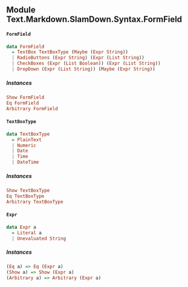 ## Module Text.Markdown.SlamDown.Syntax.FormField

#### `FormField`

``` purescript
data FormField
  = TextBox TextBoxType (Maybe (Expr String))
  | RadioButtons (Expr String) (Expr (List String))
  | CheckBoxes (Expr (List Boolean)) (Expr (List String))
  | DropDown (Expr (List String)) (Maybe (Expr String))
```

##### Instances
``` purescript
Show FormField
Eq FormField
Arbitrary FormField
```

#### `TextBoxType`

``` purescript
data TextBoxType
  = PlainText
  | Numeric
  | Date
  | Time
  | DateTime
```

##### Instances
``` purescript
Show TextBoxType
Eq TextBoxType
Arbitrary TextBoxType
```

#### `Expr`

``` purescript
data Expr a
  = Literal a
  | Unevaluated String
```

##### Instances
``` purescript
(Eq a) => Eq (Expr a)
(Show a) => Show (Expr a)
(Arbitrary a) => Arbitrary (Expr a)
```



